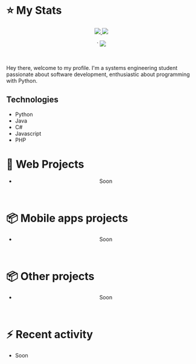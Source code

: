 # :star: My Stats
<p align="center"><a href="#">
  <img src="https://github-readme-stats.vercel.app/api?username=dgonzalez211&show_icons=true&include_all_commits=true&line_height=33&count_private=true&theme=nord" />
  <img src="https://github-readme-stats.vercel.app/api/top-langs?username=dgonzalez211&langs_count=4&count_private=true&theme=nord" />
</a></p>
<p align="center"><a href`="#">`
  <img src="https://github-profile-trophy.vercel.app/?username=dgonzalez211&margin-w=28&margin-h=15&theme=nord" />
</p></a></p>
  
<br>

Hey there, welcome to my profile. I'm a systems engineering student passionate about software development, enthusiastic about programming with Python.

## Technologies
- Python
- Java
- C#
- Javascript
- PHP
  
# :book: Web Projects
<div align="center">
  
- Soon 
  
</div>
  
<br>
  
# :package: Mobile apps projects
<div align="center">
  
- Soon
  
</div>
  
<br>
  
# :package: Other projects
<div align="center">
  
 - Soon
 
</div>
  
<br>
  
# :zap: Recent activity
<!--START_SECTION:activity-->
- Soon
<!--END_SECTION:activity-->

